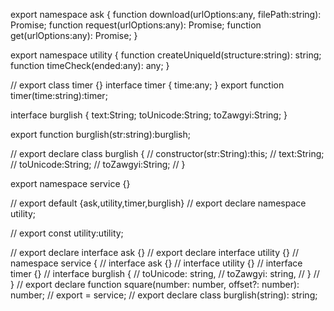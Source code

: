 export namespace ask {
  function download(urlOptions:any, filePath:string): Promise<any>;
  function request(urlOptions:any): Promise<any>;
  function get(urlOptions:any): Promise<any>;
}

export namespace utility {
  function createUniqueId(structure:string): string;
  function timeCheck(ended:any): any;
}

// export class timer {}
interface timer {
  time:any;
}
export function timer(time:string):timer;

interface burglish {
  text:String;
  toUnicode:String;
  toZawgyi:String;
}

export function burglish(str:string):burglish;

// export declare class burglish {
//   constructor(str:String):this;
//   text:String;
//   toUnicode:String;
//   toZawgyi:String;
// }

export namespace service {}


// export default {ask,utility,timer,burglish}
// export declare namespace utility;

// export const utility:utility;

// export declare interface ask {}
// export declare interface utility {}
// namespace service {
//   interface ask {}
//   interface utility {}
//   interface timer {}
//   interface burglish {
//     toUnicode: string,
//     toZawgyi: string,
//   }
// }
// export declare function square(number: number, offset?: number): number;
// export = service;
// export declare class burglish(string): string;
